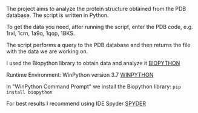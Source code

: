 The project aims to analyze the protein structure obtained from the PDB database. The script is written in Python.

To get the data you need, after running the script, enter the PDB code, e.g. 1rxl, 1crn, 1a9q, 1qop, 1BKS.

The script performs a query to the PDB database and then returns the file with the data we are working on.

I used the Biopython library to obtain data and analyze it [BIOPYTHON](https://biopython.org/)

Runtime Environment:
WinPython version 3.7 [WINPYTHON](https://winpython.github.io/)

In "WinPython Command Prompt" we install the Biopython library: ``` pip install biopython ```

For best results I recommend using IDE Spyder [SPYDER](https://www.spyder-ide.org/)
